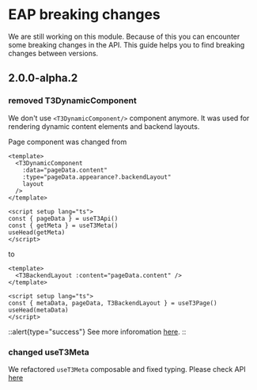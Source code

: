 # EAP breaking changes

We are still working on this module. Because of this you can encounter some breaking changes in the API.
This guide helps you to find breaking changes between versions.

## 2.0.0-alpha.2

### removed T3DynamicComponent
We don't use `<T3DynamicComponent/>` component anymore. It was used for rendering dynamic content elements and backend layouts.

Page component was changed from
```vue
<template>
  <T3DynamicComponent
    :data="pageData.content"
    :type="pageData.appearance?.backendLayout"
    layout
  />
</template>

<script setup lang="ts">
const { pageData } = useT3Api()
const { getMeta } = useT3Meta()
useHead(getMeta)
</script>
```
to
```vue
<template>
  <T3BackendLayout :content="pageData.content" />
</template>

<script setup lang="ts">
const { metaData, pageData, T3BackendLayout } = useT3Page()
useHead(metaData)
</script>
```
::alert{type="success"}
See more inforomation [here](/composables/uset3dynamiccomponent).
::

### changed useT3Meta

We refactored `useT3Meta` composable and fixed typing. Please check API [here](/composables/uset3meta)
